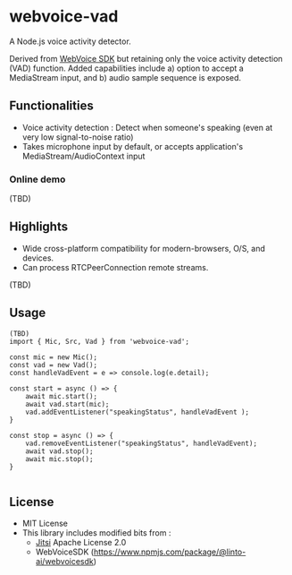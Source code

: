 # webvoice-vad

A Node.js voice activity detector. 

Derived from <a href="https://www.npmjs.com/package/@linto-ai/webvoicesdk" target="_blank">WebVoice SDK</a> but retaining only the voice activity detection (VAD) function. Added capabilities include a) option to accept a MediaStream input, and b) audio sample sequence is exposed. 

## Functionalities 
- Voice activity detection : Detect when someone's speaking (even at very low signal-to-noise ratio)
- Takes microphone input by default, or accepts application's MediaStream/AudioContext input  

### Online demo

(TBD)


## Highlights

- Wide cross-platform compatibility for modern-browsers, O/S, and devices.
- Can process RTCPeerConnection remote streams.

(TBD)

## Usage

```
(TBD)
import { Mic, Src, Vad } from 'webvoice-vad';

const mic = new Mic();
const vad = new Vad();
const handleVadEvent = e => console.log(e.detail);

const start = async () => {
    await mic.start();
    await vad.start(mic);
    vad.addEventListener("speakingStatus", handleVadEvent );
}

const stop = async () => {
    vad.removeEventListener("speakingStatus", handleVadEvent);
    await vad.stop();
    await mic.stop();
}


```



## License
* MIT License
* This library includes modified bits from :
  * [Jitsi](https://github.com/jitsi/jitsi-meet) Apache License 2.0
  * WebVoiceSDK (https://www.npmjs.com/package/@linto-ai/webvoicesdk)
